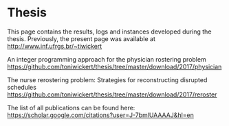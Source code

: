 # Thesis

This page contains the results, logs and instances developed during the thesis.
Previously, the present page was available at http://www.inf.ufrgs.br/~tiwickert


An integer programming approach for the physician rostering problem
https://github.com/toniwickert/thesis/tree/master/download/2017/physician

The nurse rerostering problem: Strategies for reconstructing disrupted schedules
https://github.com/toniwickert/thesis/tree/master/download/2017/reroster

The list of all publications can be found here:
https://scholar.google.com/citations?user=J-7bmlUAAAAJ&hl=en
